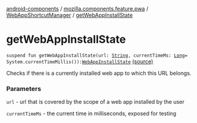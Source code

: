 [android-components](../../index.md) / [mozilla.components.feature.pwa](../index.md) / [WebAppShortcutManager](index.md) / [getWebAppInstallState](./get-web-app-install-state.md)

# getWebAppInstallState

`suspend fun getWebAppInstallState(url: `[`String`](https://kotlinlang.org/api/latest/jvm/stdlib/kotlin/-string/index.html)`, currentTimeMs: `[`Long`](https://kotlinlang.org/api/latest/jvm/stdlib/kotlin/-long/index.html)` = System.currentTimeMillis()): `[`WebAppInstallState`](-web-app-install-state/index.md) [(source)](https://github.com/mozilla-mobile/android-components/blob/master/components/feature/pwa/src/main/java/mozilla/components/feature/pwa/WebAppShortcutManager.kt#L205)

Checks if there is a currently installed web app to which this URL belongs.

### Parameters

`url` - url that is covered by the scope of a web app installed by the user

`currentTimeMs` - the current time in milliseconds, exposed for testing